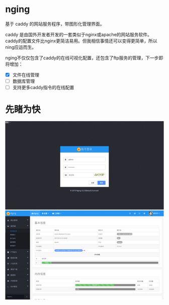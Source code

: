 # nging
基于 caddy 的网站服务程序，带图形化管理界面。

caddy 是由国外开发者开发的一套类似于nginx或apache的网站服务软件。
caddy的配置文件比nginx更简洁易用。但我相信事情还可以变得更简单，所以ning应运而生。

nging不仅仅包含了caddy的在线可视化配置，还包含了ftp服务的管理，下一步即将增加：

- [x] 文件在线管理
- [ ] 数据库管理
- [ ] 支持更多caddy指令的在线配置

# 先睹为快
[![](https://github.com/admpub/caddyui/blob/master/preview/preview_login.png)](https://github.com/admpub/caddyui/blob/master/preview/preview_login.png)
[![](https://github.com/admpub/caddyui/blob/master/preview/preview_sysinfo.png)](https://github.com/admpub/caddyui/blob/master/preview/preview_sysinfo.png)